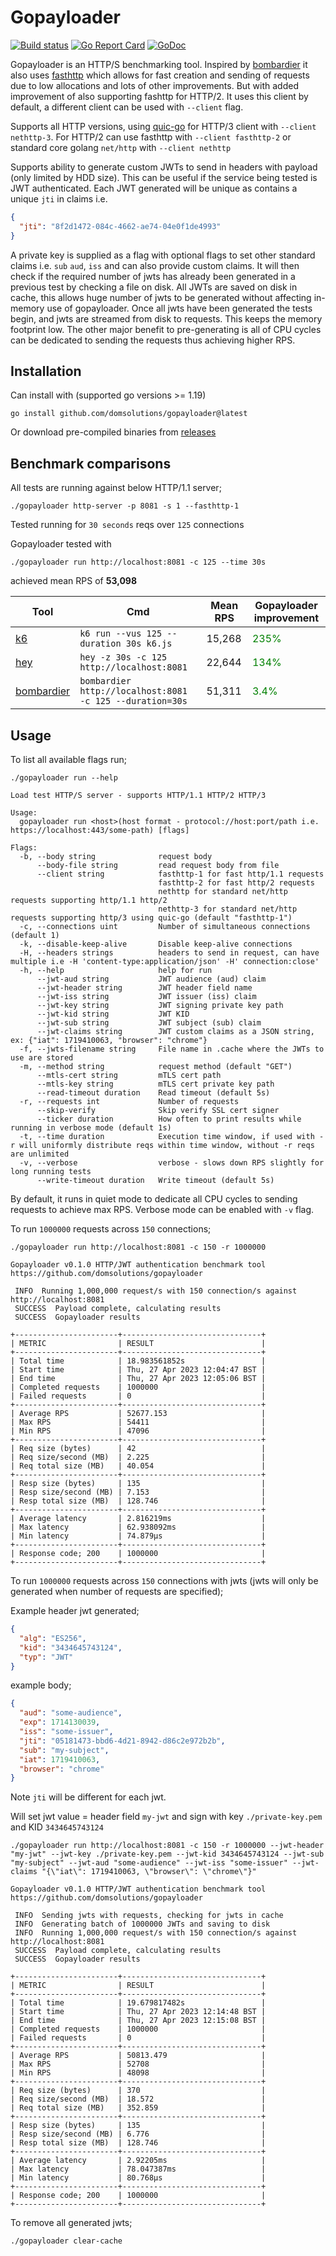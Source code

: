 # Gopayloader

[![Build status](https://github.com/domsolutions/gopayloader/actions/workflows/go.yml/badge.svg)](https://github.com/domsolutions/gopayloader/actions/workflows/go.yml)
[![Go Report Card](https://goreportcard.com/badge/github.com/domsolutions/gopayloader)](https://goreportcard.com/report/github.com/domsolutions/gopayloader)
[![GoDoc](https://godoc.org/github.com/domsolutions/gopayloader?status.svg)](http://godoc.org/github.com/domsolutions/gopayloader)

Gopayloader is an HTTP/S benchmarking tool. Inspired by [bombardier](https://github.com/codesenberg/bombardier/) it also uses [fasthttp](https://github.com/valyala/fasthttp) which allows for fast creation and sending of requests due to low allocations and lots of other improvements. But with 
added improvement of also supporting fashttp for HTTP/2.
It uses this client by default, a different client can be used with `--client` flag.

Supports all HTTP versions, using [quic-go](https://github.com/quic-go/quic-go) for HTTP/3 client with `--client nethttp-3`. For HTTP/2 can use fasthttp with `--client fasthttp-2` or standard core golang `net/http` with `--client nethttp`

Supports ability to generate custom JWTs to send in headers with payload (only limited by HDD size). This can be useful if the service being
tested is JWT authenticated. Each JWT generated will be unique as contains a unique `jti` in claims i.e.

```json
{
  "jti": "8f2d1472-084c-4662-ae74-04e0f1de4993"
}
```

A private key is supplied as a flag with optional flags to set other standard claims i.e. `sub` `aud`, `iss` and can also provide custom claims. It will then check if the required number of jwts has already
been generated in a previous test by checking a file on disk. All JWTs are saved on disk in cache, this allows
huge number of jwts to be generated without affecting in-memory use of gopayloader. Once all jwts have been generated
the tests begin, and jwts are streamed from disk to requests. This keeps the memory footprint low. The other major benefit to pre-generating
is all of CPU cycles can be dedicated to sending the requests thus achieving higher RPS.


## Installation

Can install with (supported go versions >= 1.19)

```shell
go install github.com/domsolutions/gopayloader@latest 
```

Or download pre-compiled binaries from [releases](https://github.com/domsolutions/gopayloader/releases)

## Benchmark comparisons

All tests are running against below HTTP/1.1 server;

```shell
./gopayloader http-server -p 8081 -s 1 --fasthttp-1
```

Tested running for `30 seconds` reqs over `125` connections

Gopayloader tested with
```shell
./gopayloader run http://localhost:8081 -c 125 --time 30s 
```

achieved mean RPS of **53,098**

| Tool                                                     | Cmd                                                      | Mean RPS | Gopayloader improvement               |
|----------------------------------------------------------|----------------------------------------------------------|----------|---------------------------------------|
| [k6](https://github.com/grafana/k6)                      | `k6 run --vus 125 --duration 30s k6.js`                  | 15,268   | <span style="color:green">235%</span> |
| [hey](https://github.com/rakyll/hey)                     | `hey -z 30s -c 125 http://localhost:8081`                | 22,644   | <span style="color:green">134%</span> |
| [bombardier](https://github.com/codesenberg/bombardier/) | `bombardier http://localhost:8081 -c 125 --duration=30s` | 51,311   | <span style="color:green">3.4%</span> |


## Usage

To list all available flags run;

```shell
./gopayloader run --help

Load test HTTP/S server - supports HTTP/1.1 HTTP/2 HTTP/3

Usage:
  gopayloader run <host>(host format - protocol://host:port/path i.e. https://localhost:443/some-path) [flags]

Flags:
  -b, --body string              request body
      --body-file string         read request body from file
      --client string            fasthttp-1 for fast http/1.1 requests
                                 fasthttp-2 for fast http/2 requests 
                                 nethttp for standard net/http requests supporting http/1.1 http/2
                                 nethttp-3 for standard net/http requests supporting http/3 using quic-go (default "fasthttp-1")
  -c, --connections uint         Number of simultaneous connections (default 1)
  -k, --disable-keep-alive       Disable keep-alive connections
  -H, --headers strings          headers to send in request, can have multiple i.e -H 'content-type:application/json' -H' connection:close'
  -h, --help                     help for run
      --jwt-aud string           JWT audience (aud) claim
      --jwt-header string        JWT header field name
      --jwt-iss string           JWT issuer (iss) claim
      --jwt-key string           JWT signing private key path
      --jwt-kid string           JWT KID
      --jwt-sub string           JWT subject (sub) claim
      --jwt-claims string        JWT custom claims as a JSON string, ex: {"iat": 1719410063, "browser": "chrome"}
  -f, --jwts-filename string     File name in .cache where the JWTs to use are stored
  -m, --method string            request method (default "GET")
      --mtls-cert string         mTLS cert path
      --mtls-key string          mTLS cert private key path
      --read-timeout duration    Read timeout (default 5s)
  -r, --requests int             Number of requests
      --skip-verify              Skip verify SSL cert signer
      --ticker duration          How often to print results while running in verbose mode (default 1s)
  -t, --time duration            Execution time window, if used with -r will uniformly distribute reqs within time window, without -r reqs are unlimited
  -v, --verbose                  verbose - slows down RPS slightly for long running tests
      --write-timeout duration   Write timeout (default 5s)

```

By default, it runs in quiet mode to dedicate all CPU cycles to sending requests to achieve max RPS. Verbose
mode can be enabled with `-v` flag.

To run `1000000` requests across `150` connections;

```shell
./gopayloader run http://localhost:8081 -c 150 -r 1000000 

Gopayloader v0.1.0 HTTP/JWT authentication benchmark tool 
https://github.com/domsolutions/gopayloader

 INFO  Running 1,000,000 request/s with 150 connection/s against http://localhost:8081
 SUCCESS  Payload complete, calculating results
 SUCCESS  Gopayloader results 

+-----------------------+-------------------------------+
| METRIC                | RESULT                        |
+-----------------------+-------------------------------+
| Total time            | 18.983561852s                 |
| Start time            | Thu, 27 Apr 2023 12:04:47 BST |
| End time              | Thu, 27 Apr 2023 12:05:06 BST |
| Completed requests    | 1000000                       |
| Failed requests       | 0                             |
+-----------------------+-------------------------------+
| Average RPS           | 52677.153                     |
| Max RPS               | 54411                         |
| Min RPS               | 47096                         |
+-----------------------+-------------------------------+
| Req size (bytes)      | 42                            |
| Req size/second (MB)  | 2.225                         |
| Req total size (MB)   | 40.054                        |
+-----------------------+-------------------------------+
| Resp size (bytes)     | 135                           |
| Resp size/second (MB) | 7.153                         |
| Resp total size (MB)  | 128.746                       |
+-----------------------+-------------------------------+
| Average latency       | 2.816219ms                    |
| Max latency           | 62.938092ms                   |
| Min latency           | 74.879µs                      |
+-----------------------+-------------------------------+
| Response code; 200    | 1000000                       |
+-----------------------+-------------------------------+
```

To run `1000000` requests across `150` connections with jwts (jwts will only be generated when number of requests are specified);

Example header jwt generated;

```json
{
  "alg": "ES256",
  "kid": "3434645743124",
  "typ": "JWT"
}
```

example body;

```json
{
  "aud": "some-audience",
  "exp": 1714130039,
  "iss": "some-issuer",
  "jti": "05181473-bbd6-4d21-8942-d86c2e972b2b",
  "sub": "my-subject",
  "iat": 1719410063,
  "browser": "chrome"
}
```

Note `jti` will be different for each jwt.

Will set jwt value = header field `my-jwt` and sign with key `./private-key.pem` and KID `3434645743124`

`./gopayloader run http://localhost:8081 -c 150 -r 1000000 --jwt-header "my-jwt" --jwt-key ./private-key.pem --jwt-kid 3434645743124 --jwt-sub "my-subject" --jwt-aud "some-audience" --jwt-iss "some-issuer" --jwt-claims "{\"iat\": 1719410063, \"browser\": \"chrome\"}"`

```shell
Gopayloader v0.1.0 HTTP/JWT authentication benchmark tool 
https://github.com/domsolutions/gopayloader

 INFO  Sending jwts with requests, checking for jwts in cache
 INFO  Generating batch of 1000000 JWTs and saving to disk
 INFO  Running 1,000,000 request/s with 150 connection/s against http://localhost:8081
 SUCCESS  Payload complete, calculating results
 SUCCESS  Gopayloader results 

+-----------------------+-------------------------------+
| METRIC                | RESULT                        |
+-----------------------+-------------------------------+
| Total time            | 19.679817482s                 |
| Start time            | Thu, 27 Apr 2023 12:14:48 BST |
| End time              | Thu, 27 Apr 2023 12:15:08 BST |
| Completed requests    | 1000000                       |
| Failed requests       | 0                             |
+-----------------------+-------------------------------+
| Average RPS           | 50813.479                     |
| Max RPS               | 52708                         |
| Min RPS               | 48098                         |
+-----------------------+-------------------------------+
| Req size (bytes)      | 370                           |
| Req size/second (MB)  | 18.572                        |
| Req total size (MB)   | 352.859                       |
+-----------------------+-------------------------------+
| Resp size (bytes)     | 135                           |
| Resp size/second (MB) | 6.776                         |
| Resp total size (MB)  | 128.746                       |
+-----------------------+-------------------------------+
| Average latency       | 2.92205ms                     |
| Max latency           | 78.047387ms                   |
| Min latency           | 80.768µs                      |
+-----------------------+-------------------------------+
| Response code; 200    | 1000000                       |
+-----------------------+-------------------------------+
```

To remove all generated jwts;

```shell
./gopayloader clear-cache 
```
